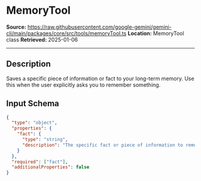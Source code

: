 # MemoryTool

**Source:** https://raw.githubusercontent.com/google-gemini/gemini-cli/main/packages/core/src/tools/memoryTool.ts
**Location:** MemoryTool class
**Retrieved:** 2025-01-06

---

## Description

Saves a specific piece of information or fact to your long-term memory. Use this when the user explicitly asks you to remember something.

## Input Schema

```json
{
  "type": "object",
  "properties": {
    "fact": {
      "type": "string",
      "description": "The specific fact or piece of information to remember. Should be a clear, self-contained statement."
    }
  },
  "required": ["fact"],
  "additionalProperties": false
}
```